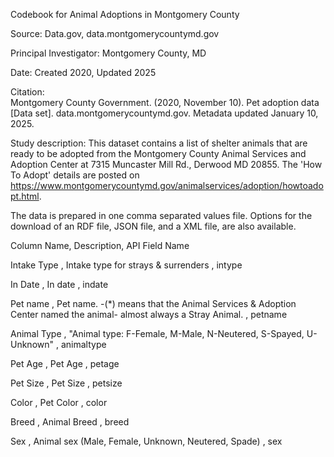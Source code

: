 Codebook for Animal Adoptions in Montgomery County 

Source: Data.gov, data.montgomerycountymd.gov 

Principal Investigator: Montgomery County, MD 

Date: Created 2020, Updated 2025 

Citation:  
Montgomery County Government. (2020, November 10). Pet adoption data [Data set]. data.montgomerycountymd.gov. Metadata updated January 10, 2025. 

Study description: This dataset contains a list of shelter animals that are ready to be adopted from the Montgomery County Animal Services and Adoption Center at 7315 Muncaster Mill Rd., Derwood MD 20855. The 'How To Adopt' details are posted on https://www.montgomerycountymd.gov/animalservices/adoption/howtoadopt.html. 

The data is prepared in one comma separated values file. Options for the download of an RDF file, JSON file, and a XML file, are also available.  

Column Name, Description, API Field Name 
 
Intake Type , Intake type for strays & surrenders , intype 
 
In Date , In date , indate 
 
Pet name , Pet name. -(*) means that the Animal Services & Adoption Center named the animal- almost always a Stray Animal.  , petname 
 
Animal Type , "Animal type: F-Female, M-Male, N-Neutered, S-Spayed, U-Unknown" , animaltype 
 
Pet Age , Pet Age , petage 
 
Pet Size , Pet Size , petsize 
 
Color , Pet Color , color 
 
Breed , Animal Breed , breed 
 
Sex , Animal sex (Male, Female, Unknown, Neutered, Spade) , sex 
 


